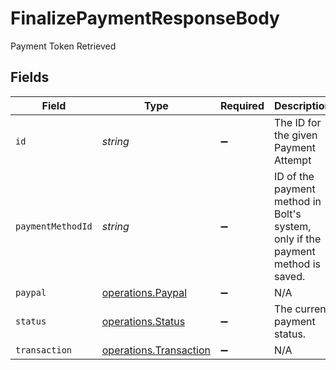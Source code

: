 # FinalizePaymentResponseBody

Payment Token Retrieved


## Fields

| Field                                                                           | Type                                                                            | Required                                                                        | Description                                                                     | Example                                                                         |
| ------------------------------------------------------------------------------- | ------------------------------------------------------------------------------- | ------------------------------------------------------------------------------- | ------------------------------------------------------------------------------- | ------------------------------------------------------------------------------- |
| `id`                                                                            | *string*                                                                        | :heavy_minus_sign:                                                              | The ID for the given Payment Attempt                                            |                                                                                 |
| `paymentMethodId`                                                               | *string*                                                                        | :heavy_minus_sign:                                                              | ID of the payment method in Bolt's system, only if the payment method is saved. |                                                                                 |
| `paypal`                                                                        | [operations.Paypal](../../../sdk/models/operations/paypal.md)                   | :heavy_minus_sign:                                                              | N/A                                                                             |                                                                                 |
| `status`                                                                        | [operations.Status](../../../sdk/models/operations/status.md)                   | :heavy_minus_sign:                                                              | The current payment status.                                                     | success                                                                         |
| `transaction`                                                                   | [operations.Transaction](../../../sdk/models/operations/transaction.md)         | :heavy_minus_sign:                                                              | N/A                                                                             |                                                                                 |